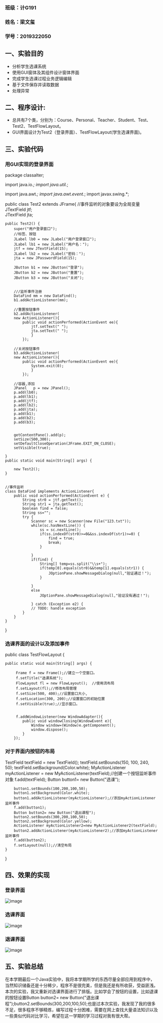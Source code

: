 ### 班级：计G191
### 姓名：梁文玺
### 学号：2019322050

## 一、实验目的
* 分析学生选课系统
* 使用GUI窗体及其组件设计窗体界面
* 完成学生选课过程业务逻辑编辑
* 基于文件保存并读取数据
* 处理异常
## 二、程序设计:
* 总共有7个类，分别为：Course、Personal、Teacher、Student、Test、Test2、TestFlowLayout。
* GUI界面设计为Test2（登录界面）、TestFlowLayout(学生选课界面)。

## 三、实验代码  
### 用GUI实现的登录界面
package classalter;

import java.io.*;
import java.util.*;

import java.awt.*;
import java.awt.event.*;
import javax.swing.*;


public class Test2 extends JFrame{
	//事件监听的对象要设为全局变量
	JTextField jtf;  
	JTextField jta;
	
	public Test2() {
		super("用户登录窗口");
		//标签、按钮
		JLabel lb0 = new JLabel("用户登录窗口");
		JLabel lb1 = new JLabel("用户名：");
		jtf = new JTextField(15); 
		JLabel lb2 = new JLabel("密码：");
		jta = new JPasswordField(15); 
		
		JButton b1 = new JButton("登录");
       	JButton b2 = new JButton("重置");
       	JButton b3 = new JButton("关闭");
       	
       	
       	///监听事件注册
       	DataFind mm = new DataFind();
    	b1.addActionListener(mm);
    	
    	//重置按钮事件
    	b2.addActionListener(
    	new ActionListener(){
    		public void actionPerformed(ActionEvent ee){
    			jtf.setText(" ");
    			jta.setText(" ");
    			}
    		});
    	
    	//关闭按钮事件
    	b3.addActionListener(
    	new ActionListener(){
    		public void actionPerformed(ActionEvent ee){
    			System.exit(0);	
    			}
    		});
    	
    	//容器,添加
       	JPanel   p = new JPanel();
       	p.add(lb0);
       	p.add(lb1);
       	p.add(jtf);
       	p.add(lb2);
       	p.add(jta);
       	p.add(b1);
       	p.add(b2);
       	p.add(b3);
       	
       	
    	getContentPane().add(p);
    	setSize(500,300);
    	setDefaultCloseOperation(JFrame.EXIT_ON_CLOSE);
    	setVisible(true);
       
	}
	public static void main(String[] args) {
		
    	new Test2();
    }
	
	
	//事件监听
	class DataFind implements ActionListener{
		public void actionPerformed(ActionEvent e) {
			String str0 = jtf.getText();
			String str1 = jta.getText();
			boolean find = false;
			String ss="";
			try {
				Scanner sc = new Scanner(new File("123.txt"));
				while(sc.hasNextLine()) {
					ss = sc.nextLine();
					if(ss.indexOf(str0)>=0&&ss.indexOf(str1)>=0) {
						find = true;
						break;
					}
					
				}
				if(find) {
					String[] temp=ss.split("\\s+");
					if(temp[0].equals(str0)&&temp[1].equals(str1)) {
						JOptionPane.showMessageDialog(null,"验证通过！");
					}
					
				}
				else
					JOptionPane.showMessageDialog(null,"验证没有通过！");
				
				} catch (Exception e2) {
				// TODO: handle exception
			}
		}
	}

}
### 选课界面的设计以及添加事件
public class TestFlowLayout {

    public static void main(String[] args) {

    	 Frame f = new Frame();//建立一个空窗口。
    	 f.setTitle("选课系统");
    	 FlowLayout fl = new FlowLayout();  //使用流布局
         f.setLayout(fl);//修改布局管理
         f.setSize(500, 400);//设置窗口大小,
         f.setLocation(300, 200);//设置窗口的初始位置
         f.setVisible(true);//显示窗口。
    	 

         f.addWindowListener(new WindowAdapter(){
 			public void windowClosing(WindowEvent e){
 				Window window=(Window)e.getComponent();
 				window.dispose();
 			}
 		});

### 对于界面内按钮的布局
TextField textField = new TextField();
 		textField.setBounds(150, 100, 240, 50);
 		textField.setBackground(Color.white);
 		MyActionListener myActionListener = new MyActionListener(textField);//创建一个按钮监听事件对象
 		f.add(textField);
 		Button button1= new Button("选课");
 		
 		button1.setBounds(100,200,100,50);
 		button1.setBackground(Color.white);
 		button1.addActionListener(myActionListener);//添加myActionListener监听事件
 		f.add(button1);
 		Button button2= new Button("退出课程");
 		button2.setBounds(300,200,100,50);
 		button2.setBackground(Color.yellow);
 		ActionListener myActionListener2=new MyActionListener2(textField);
		button2.addActionListener(myActionListener2);//添加myActionListener监听事件
 		f.add(button2);
        f.setLayout(null);//清空布局
    }
    	
}

## 四、效果的实现
### 登录界面
![image](https://github.com/ghostlwx/shiyan2/blob/master/1.png)
### 选课界面
![image](https://github.com/ghostlwx/shiyan2/blob/master/2.png)
### 退课界面
![image](https://github.com/ghostlwx/shiyan2/blob/master/3.png)
## 五、实验总结   
在本学期最后一个Java实验中，我将本学期所学的东西尽量全部应用到程序中，当然知识储备还是十分稀少，程序不是很完美，但是我还是有所收获，受益匪浅。本次的实验，我又重新对选课界面进行了排版。比如学会了按钮的设置，比如退课的按钮设置Button button2= new Button("退出课程");button2.setBounds(300,200,100,50);也是过本次实验，我发现了我的很多不足，很多程序不够精炼，编写过程十分困难，需要在网上查找大量语法知识以及一些类似代码对比学习，希望在这一学期的学习过程对我有很大帮。

